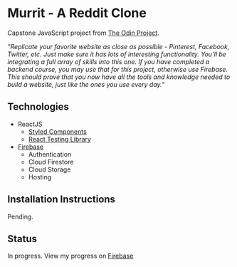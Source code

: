 # Murrit - A Reddit Clone

Capstone JavaScript project from [The Odin Project](https://www.theodinproject.com/paths/full-stack-javascript/courses/javascript/lessons/final-project).

*"Replicate your favorite website as close as possible - Pinterest, Facebook, Twitter, etc. Just make sure it has lots of interesting functionality. You’ll be integrating a full array of skills into this one. If you have completed a backend course, you may use that for this project, otherwise use Firebase. This should prove that you now have all the tools and knowledge needed to build a website, just like the ones you use every day."*

## Technologies
- ReactJS
  - [Styled Components](https://styled-components.com/)
  - [React Testing Library](https://testing-library.com/docs/react-testing-library/intro/)
- [Firebase](https://firebase.google.com/)
  - Authentication
  - Cloud Firestore
  - Cloud Storage
  - Hosting

## Installation Instructions

Pending.

## Status

In progress. View my progress on [Firebase](https://murrit-ec42e.web.app)